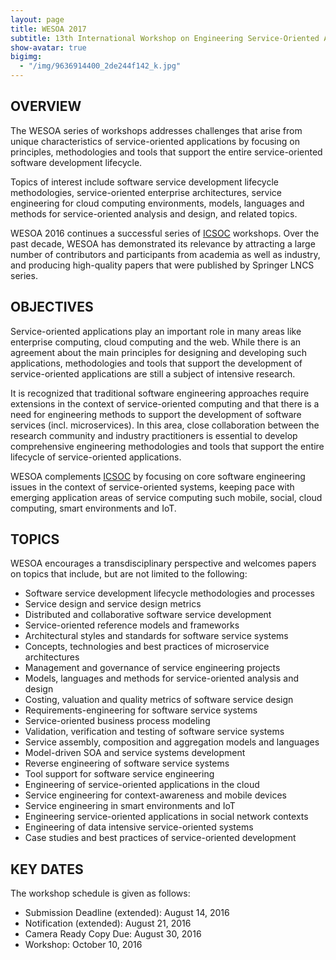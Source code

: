 ```yaml
---
layout: page
title: WESOA 2017
subtitle: 13th International Workshop on Engineering Service-Oriented Applications and Cloud Services (WESOACS17), Malaga, Spain, November 13th 2017
show-avatar: true
bigimg:
  - "/img/9636914400_2de244f142_k.jpg"
---
```


## OVERVIEW

The WESOA series of workshops addresses challenges that arise from unique characteristics of service-oriented applications by focusing on principles, methodologies and tools that support the entire service-oriented software development lifecycle.

Topics of interest include software service development lifecycle methodologies, service-oriented enterprise architectures, service engineering for cloud computing environments, models, languages and methods for service-oriented analysis and design, and related topics.

WESOA 2016 continues a successful series of [ICSOC](http://www.icsoc.org) workshops. Over the past decade, WESOA has demonstrated its relevance by attracting a large number of contributors and participants from academia as well as industry, and producing high-quality papers that were published by Springer LNCS series.

## OBJECTIVES

Service-oriented applications play an important role in many areas like enterprise computing, cloud computing and the web. While there is an agreement about the main principles for designing and developing such applications, methodologies and tools that support the development of service-oriented applications are still a subject of intensive research.

It is recognized that traditional software engineering approaches require extensions in the context of service-oriented computing and that there is a need for engineering methods to support the development of software services (incl. microservices). In this area, close collaboration between the research community and industry practitioners is essential to develop comprehensive engineering methodologies and tools that support the entire lifecycle of service-oriented applications.

WESOA complements [ICSOC](http://www.icsoc.org) by focusing on core software engineering issues in the context of service-oriented systems, keeping pace with emerging application areas of service computing such mobile, social, cloud computing, smart environments and IoT.

## TOPICS

WESOA encourages a transdisciplinary perspective and welcomes papers on topics that include, but are not limited to the following:

- Software service development lifecycle methodologies and processes
- Service design and service design metrics
- Distributed and collaborative software service development
- Service-oriented reference models and frameworks
- Architectural styles and standards for software service systems
- Concepts, technologies and best practices of microservice architectures
- Management and governance of service engineering projects
- Models, languages and methods for service-oriented analysis and design
- Costing, valuation and quality metrics of software service design
- Requirements-engineering for software service systems
- Service-oriented business process modeling
- Validation, verification and testing of software service systems
- Service assembly, composition and aggregation models and languages
- Model-driven SOA and service systems development
- Reverse engineering of software service systems
- Tool support for software service engineering
- Engineering of service-oriented applications in the cloud
- Service engineering for context-awareness and mobile devices
- Service engineering in smart environments and IoT
- Engineering service-oriented applications in social network contexts
- Engineering of data intensive service-oriented systems
- Case studies and best practices of service-oriented development

## KEY DATES

The workshop schedule is given as follows:

- Submission Deadline (extended): August 14, 2016
- Notification (extended): August 21, 2016
- Camera Ready Copy Due: August 30, 2016
- Workshop: October 10, 2016
